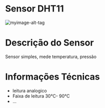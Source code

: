 # Sensor DHT11
![myimage-alt-tag](https://bnz05pap001files.storage.live.com/y4m206IrVDLDKrfumjaMl3El972WkpT0s-eMejpWYTgHega7k22-LlFpRU09I2Kd8uPUMojvyi2FUfqWgWMox043FpLO7ZHyT_ub_c7RjtvWyeQjQVZ5GQg6aejwlZ73nH9ACQVvdE12f3VsTqnL6B-MaJavXyG8X1kO-RyPrZ9LmYbe9aWCBoZ__9uShdifkYOquL55ko3Ld8f8dXOAMbRMw?encodeFailures=1&width=550&height=567)

# Descrição do Sensor
Sensor simples, mede temperatura, pressão

<h1> Informações Técnicas </h1>
	
<ul>
	<li>leitura analogico</li>
	<li>Faixa de leitura 30°C- 90°C</li>
	<li>...</li>
<ul>